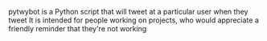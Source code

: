 pytwybot is a Python script that will tweet at a particular user when they tweet
It is intended for people working on projects, who would appreciate a friendly reminder that they're not working
